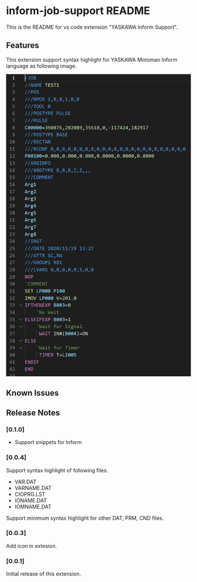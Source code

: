 # inform-job-support README

This is the README for vs code extension "YASKAWA Inform Support". 

## Features

This extension support syntax highlight for YASKAWA Motoman Inform language as following image.


![feature X](images/RunImage.png)


## Known Issues


## Release Notes

### [0.1.0]
- Support snippets for Inform

### [0.0.4]
Support syntax highlight of following files.
- VAR.DAT
- VARNAME.DAT
- CIOPRG.LST
- IONAME.DAT
- IOMNAME.DAT

Support minimum syntax highlight for other DAT, PRM, CND files.


### [0.0.3]
Add icon in extesion.

### [0.0.1]

Initial release of this extension.

